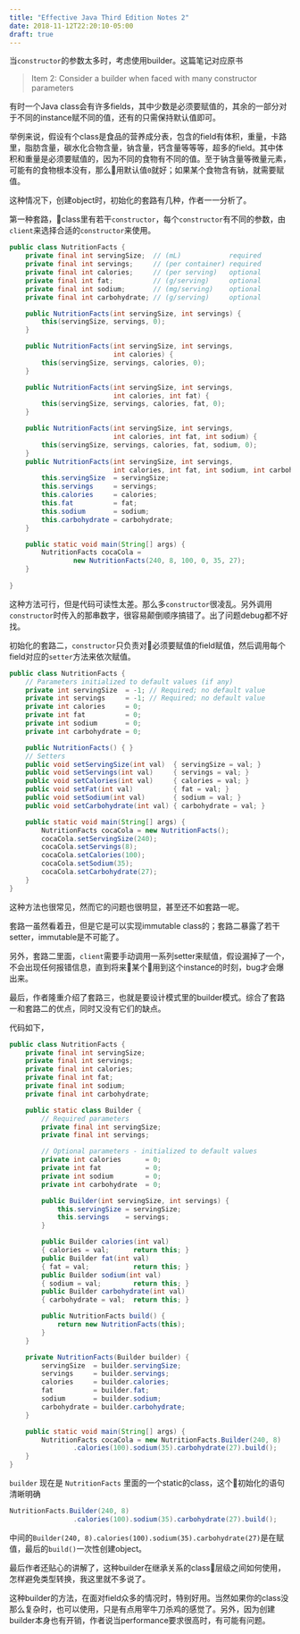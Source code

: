 ```yaml
---
title: "Effective Java Third Edition Notes 2"
date: 2018-11-12T22:20:10-05:00
draft: true
---
```


当`constructor`的参数太多时，考虑使用builder。这篇笔记对应原书

> Item 2: Consider a builder when faced with many constructor parameters

有时一个Java class会有许多fields，其中少数是必须要赋值的，其余的一部分对于不同的instance赋不同的值，还有的只需保持默认值即可。

举例来说，假设有个class是食品的营养成分表，包含的field有体积，重量，卡路里，脂肪含量，碳水化合物含量，钠含量，钙含量等等等，超多的field。其中体积和重量是必须要赋值的，因为不同的食物有不同的值。至于钠含量等微量元素，可能有的食物根本没有，那么用默认值`0`就好；如果某个食物含有钠，就需要赋值。

这种情况下，创建object时，初始化的套路有几种，作者一一分析了。

第一种套路，class里有若干`constructor`，每个`constructor`有不同的参数，由`client`来选择合适的`constructor`来使用。

```java
public class NutritionFacts {
    private final int servingSize;  // (mL)            required
    private final int servings;     // (per container) required
    private final int calories;     // (per serving)   optional
    private final int fat;          // (g/serving)     optional
    private final int sodium;       // (mg/serving)    optional
    private final int carbohydrate; // (g/serving)     optional

    public NutritionFacts(int servingSize, int servings) {
        this(servingSize, servings, 0);
    }

    public NutritionFacts(int servingSize, int servings,
                          int calories) {
        this(servingSize, servings, calories, 0);
    }

    public NutritionFacts(int servingSize, int servings,
                          int calories, int fat) {
        this(servingSize, servings, calories, fat, 0);
    }

    public NutritionFacts(int servingSize, int servings,
                          int calories, int fat, int sodium) {
        this(servingSize, servings, calories, fat, sodium, 0);
    }
    public NutritionFacts(int servingSize, int servings,
                          int calories, int fat, int sodium, int carbohydrate) {
        this.servingSize  = servingSize;
        this.servings     = servings;
        this.calories     = calories;
        this.fat          = fat;
        this.sodium       = sodium;
        this.carbohydrate = carbohydrate;
    }

    public static void main(String[] args) {
        NutritionFacts cocaCola =
                new NutritionFacts(240, 8, 100, 0, 35, 27);
    }
    
}
```

这种方法可行，但是代码可读性太差。那么多`constructor`很凌乱。另外调用`constructor`时传入的那串数字，很容易颠倒顺序搞错了。出了问题debug都不好找。

初始化的套路二，`constructor`只负责对必须要赋值的field赋值，然后调用每个field对应的`setter`方法来依次赋值。

```java
public class NutritionFacts {
    // Parameters initialized to default values (if any)
    private int servingSize  = -1; // Required; no default value
    private int servings     = -1; // Required; no default value
    private int calories     = 0;
    private int fat          = 0;
    private int sodium       = 0;
    private int carbohydrate = 0;

    public NutritionFacts() { }
    // Setters
    public void setServingSize(int val)  { servingSize = val; }
    public void setServings(int val)     { servings = val; }
    public void setCalories(int val)     { calories = val; }
    public void setFat(int val)          { fat = val; }
    public void setSodium(int val)       { sodium = val; }
    public void setCarbohydrate(int val) { carbohydrate = val; }

    public static void main(String[] args) {
        NutritionFacts cocaCola = new NutritionFacts();
        cocaCola.setServingSize(240);
        cocaCola.setServings(8);
        cocaCola.setCalories(100);
        cocaCola.setSodium(35);
        cocaCola.setCarbohydrate(27);
    }
}
```

这种方法也很常见，然而它的问题也很明显，甚至还不如套路一呢。

套路一虽然看着丑，但是它是可以实现immutable class的；套路二暴露了若干setter，immutable是不可能了。

另外，套路二里面，`client`需要手动调用一系列setter来赋值，假设漏掉了一个，不会出现任何报错信息，直到将来某个用到这个instance的时刻，bug才会爆出来。

最后，作者隆重介绍了套路三，也就是要设计模式里的builder模式。综合了套路一和套路二的优点，同时又没有它们的缺点。

代码如下，

```java
public class NutritionFacts {
    private final int servingSize;
    private final int servings;
    private final int calories;
    private final int fat;
    private final int sodium;
    private final int carbohydrate;

    public static class Builder {
        // Required parameters
        private final int servingSize;
        private final int servings;

        // Optional parameters - initialized to default values
        private int calories      = 0;
        private int fat           = 0;
        private int sodium        = 0;
        private int carbohydrate  = 0;

        public Builder(int servingSize, int servings) {
            this.servingSize = servingSize;
            this.servings    = servings;
        }

        public Builder calories(int val)
        { calories = val;      return this; }
        public Builder fat(int val)
        { fat = val;           return this; }
        public Builder sodium(int val)
        { sodium = val;        return this; }
        public Builder carbohydrate(int val)
        { carbohydrate = val;  return this; }

        public NutritionFacts build() {
            return new NutritionFacts(this);
        }
    }

    private NutritionFacts(Builder builder) {
        servingSize  = builder.servingSize;
        servings     = builder.servings;
        calories     = builder.calories;
        fat          = builder.fat;
        sodium       = builder.sodium;
        carbohydrate = builder.carbohydrate;
    }

    public static void main(String[] args) {
        NutritionFacts cocaCola = new NutritionFacts.Builder(240, 8)
                .calories(100).sodium(35).carbohydrate(27).build();
    }
}
```

`builder` 现在是 `NutritionFacts` 里面的一个static的class，这个初始化的语句清晰明确 

```java
NutritionFacts.Builder(240, 8)
                .calories(100).sodium(35).carbohydrate(27).build();
```

中间的`Builder(240, 8).calories(100).sodium(35).carbohydrate(27)`是在赋值，最后的`build()`一次性创建object。

最后作者还贴心的讲解了，这种builder在继承关系的class层级之间如何使用，怎样避免类型转换，我这里就不多说了。

这种builder的方法，在面对field众多的情况时，特别好用。当然如果你的class没那么复杂时，也可以使用，只是有点用宰牛刀杀鸡的感觉了。另外，因为创建builder本身也有开销，作者说当performance要求很高时，有可能有问题。